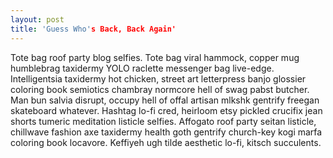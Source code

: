 ```yaml
---
layout: post
title: 'Guess Who's Back, Back Again'
---
```

Tote bag roof party blog selfies. Tote bag viral hammock, copper mug humblebrag taxidermy YOLO raclette messenger bag live-edge. Intelligentsia taxidermy hot chicken, street art letterpress banjo glossier coloring book semiotics chambray normcore hell of swag pabst butcher. Man bun salvia disrupt, occupy hell of offal artisan mlkshk gentrify freegan skateboard whatever. Hashtag lo-fi cred, heirloom etsy pickled crucifix jean shorts tumeric meditation listicle selfies. Affogato roof party seitan listicle, chillwave fashion axe taxidermy health goth gentrify church-key kogi marfa coloring book locavore. Keffiyeh ugh tilde aesthetic lo-fi, kitsch succulents.
